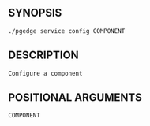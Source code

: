 
## SYNOPSIS
    ./pgedge service config COMPONENT

## DESCRIPTION
    Configure a component

## POSITIONAL ARGUMENTS
    COMPONENT
